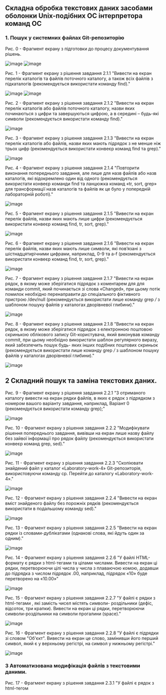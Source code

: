 ## Складна обробка текстових даних засобами оболонки Unix-подібних ОС інтерпретора команд ОС
### 1. Пошук у системних файлах Git-репозиторію
Рис. 0 - Фрагмент екрану з підготовки до процесу документування рішень.

![image](https://github.com/neverovalera/WebAR-Optical-telegraph/assets/162915351/78a20718-4ce5-4bb0-ad71-ccf20aa223b3)
![image](https://github.com/neverovalera/WebAR-Optical-telegraph/assets/162915351/ed9f66ec-d271-4db5-9777-213564d37107)

Рис. 1 - Фрагмент екрану з рішення завдання 2.1.1 "Вивести на екран перелік каталогів та файлів поточного каталогу, а також всіх файлів з підкаталогів (рекомендується використати команду find)."

![image](https://github.com/neverovalera/WebAR-Optical-telegraph/assets/162915351/f919746c-a944-4d70-b7e9-7999b862484e)
![image](https://github.com/neverovalera/WebAR-Optical-telegraph/assets/162915351/d437c0e2-1ed1-4e16-8281-8949e48ee0dd)

Рис. 2 - Фрагмент екрану з рішення завдання 2.1.2 "Вивести на екран перелік каталогів або файлів поточного каталогу, назви яких починаються з цифри та завершуються цифрою, а в середині – будь-які символи (рекомендується використати команду find)."

![image](https://github.com/neverovalera/WebAR-Optical-telegraph/assets/162915351/579d834e-ebec-4a43-a362-898fa2441510)

Рис. 3 - Фрагмент екрану з рішення завдання 2.1.3 "Вивести на екран перелік каталогів або файлів, назви яких мають підрядок з не менше ніж трьох цифр (рекомендується використати конвеєр команд find та grep)."

![image](https://github.com/neverovalera/WebAR-Optical-telegraph/assets/162915351/7761b865-2e55-4c46-b344-4d22961be1d1)

Рис. 4 - Фрагмент екрану з рішення завдання 2.1.4 "Повторити виконання попереднього завдання, але лише для назв файлів або назв каталогів, які відокремлено один від одного (рекомендується використати конвеєр команди find та ланцюжка команд «tr, sort, grep» для трансформації назв каталогів та файлів як це було у попередній лабораторній роботі)."

![image](https://github.com/neverovalera/WebAR-Optical-telegraph/assets/162915351/d2bef471-e5f2-492a-983b-5935903ea08e)

Рис. 5 - Фрагмент екрану з рішення завдання 2.1.5 "Вивести на екран перелік файлів, назви яких мають лише цифри (рекомендується використати конвеєр команд find, tr, sort, grep)."

![image](https://github.com/neverovalera/WebAR-Optical-telegraph/assets/162915351/a3bf13cb-26ba-4799-b909-12c6b9bf4678)

Рис. 6 - Фрагмент екрану з рішення завдання 2.1.6 "Вивести на екран перелік файлів, назви яких мають лише символи, які пов’язані з шістнадцятирічними цифрами, наприклад, 0-9 та a-f (рекомендується використати конвеєр команд find, tr, sort, grep)."

![image](https://github.com/neverovalera/WebAR-Optical-telegraph/assets/162915351/a226d1c0-a720-46f9-bdb7-b2dff20c28ee)

Рис. 7 - Фрагмент екрану з рішення завдання 2.1.7 "Вивести на екран рядок, в якому може зберігатися підрядок з коментарем для для команди commit, який починається зі слова «Changed», при цьому потік помилок необхідно перенаправити до спеціального фіктивного пристрою /dev/null (рекомендується використати лише команду grep */* з шаблоном пошуку файлів у каталогах дворівневої глибини)."

![image](https://github.com/neverovalera/WebAR-Optical-telegraph/assets/162915351/ffeefef5-c8f8-4056-95b1-2927c5d2800a)

Рис. 8 - Фрагмент екрану з рішення завдання 2.1.8 "Вивести на екран рядок, в якому може зберігатися підрядок з електронною поштовою скринькою облікового запису Git-користувача, який виконував команду commit, при цьому необхідно використати шаблон регулярного виразу, який забезпечить пошук будь- яких інших подібних поштових скриньок (рекомендується використати лише команду grep */* з шаблоном пошуку файлів у каталогах дворівневої глибини)."

![image](https://github.com/neverovalera/WebAR-Optical-telegraph/assets/162915351/4b5683a7-4989-4bd2-9906-cf561b497074)

## 2 Складний пошук та заміна текстових даних.

Рис. 9 - Фрагмент екрану з рішення завдання 2.2.1 "З отриманого каталогу вивести на екран рядки файлів, в яких є рядок з підрядком з номером вашого варіанту завдання, наприклад, Варіант 0 (рекомендується використати команду grep);"

![image](https://github.com/neverovalera/WebAR-Optical-telegraph/assets/162915351/e23947b7-84e6-4399-96bb-2fbf560cc58c)

Рис. 10 - Фрагмент екрану з рішення завдання 2.2.2 "Модифікувати рішення попереднього завдання, вивівши на екран лише назву файлу без зайвої інформації про рядок файлу (рекомендується використати конвеєр команд grep, sed)."

![image](https://github.com/neverovalera/WebAR-Optical-telegraph/assets/162915351/a9bf3ba7-a3a4-4391-8d97-1b0cf833b05f)

Рис. 11 - Фрагмент екрану з рішення завдання 2.2.3 "Скопіювати знайдений файл у каталог «Laboratory-work-4» Git-репозиторія, використовуючи команду cp. Перейти до каталогу «Laboratory-work-4»."

![image](https://github.com/neverovalera/WebAR-Optical-telegraph/assets/162915351/f988d507-41d9-41ed-bf6b-ffc69f5ad180)

Рис. 12 - Фрагмент екрану з рішення завдання 2.2.4 "Вивести на екран вміст знайденого файлу без порожніх рядків (рекомендується використати в подальшому команду sed)."

![image](https://github.com/neverovalera/WebAR-Optical-telegraph/assets/162915351/37c53bc6-b479-45f6-9abe-70ddebbb4be3)

Рис. 13 - Фрагмент екрану з рішення завдання 2.2.5 "Вивести на екран рядки із словами-дублікатами (однакові слова, які йдуть один за одним)."

![image](https://github.com/neverovalera/WebAR-Optical-telegraph/assets/162915351/b4cbd595-a2b2-4dd3-a1da-1f5b40ee85a0)

Рис. 14 - Фрагмент екрану з рішення завдання 2.2.6 "У файлі HTML-формату є рядки з html-тегами <td> та цілами числами. Вивести на екран ці рядки, перетворюючи цілі числа у числа з плаваючою комою, додавши до підрядка з числом підрядок .00, наприклад, підрядок «10» буде перетворено на «10.00»"

![image](https://github.com/neverovalera/WebAR-Optical-telegraph/assets/162915351/dd82bb54-3d56-43e1-af89-a2d4ca8321a4)

Рис. 15 - Фрагмент екрану з рішення завдання 2.2.7 "У файлі є рядки з html-тегами <td>, які замість чисел містять символи- роздільники (дефіс, відсоток, три крапки). Вивести на екран ці рядки, перетворюючи символи-роздільники на символи прогалини (space)."

![image](https://github.com/neverovalera/WebAR-Optical-telegraph/assets/162915351/72faeb84-1175-4363-9494-5e09fb2daea8)

Рис. 16 - Фрагмент екрану з рішення завдання 2.2.8 "У файлі є підрядки зі словом "Об'єкт". Вивести на екран це слово, замінивши його перший символ, який є у верхньому регістрі, на символ у нижньому регістрі."

![image](https://github.com/neverovalera/WebAR-Optical-telegraph/assets/162915351/39af962e-9fbe-4ca5-82fc-6c9607177a15)

### 3 Автоматизована модифікація файлів з текстовими даними.

Рис. 17 - Фрагмент екрану з рішення завдання 2.3.1 "У файлі є рядок з html-тегом <title>. Видалити з цього рядка цифри, які розміщено наприкінці рядка."

![image](https://github.com/neverovalera/WebAR-Optical-telegraph/assets/162915351/d4e757d3-94de-46fa-b671-448b0a0576ee)

Рис. 18 - Фрагмент екрану з рішення завдання 2.3.2 "У файлі є рядок з html-тегом <title>. Додати після цього рядка новий рядок, який містить наступне: "<h1 Таблиця оновлено автоматично. Автор - ПІБ, група /h1>" (рекомендується додати за номером, який заздалегіть визначено попердньою командою sed наприклад, після 4-го рядку)."

![image](https://github.com/neverovalera/WebAR-Optical-telegraph/assets/162915351/43312335-ae6e-4701-998f-b42b98b5f6ec)

Рис. 19 - Фрагмент екрану з рішення завдання 2.3.3 "Видалити з файлу всі порожні рядки."

![image](https://github.com/neverovalera/WebAR-Optical-telegraph/assets/162915351/21486bc8-4610-4839-8dbb-042d99eef534)

Рис. 20 - Фрагмент екрану з рішення завдання 2.3.4 "Видалити з файлу слова-дублікати."

![image](https://github.com/neverovalera/WebAR-Optical-telegraph/assets/162915351/41bebeac-0440-45c1-9ca5-d1a7cd6d72c5)

Рис. 21 - Фрагмент екрану з рішення завдання 2.3.5 "Об’єднати команди SED, створені у попередніх завданнях, в окремий текстовий файл з назвою за шаблоном surname.sed, де surname – ваше прізвище латинськими літерами. Виконати утиліту SED з читанням команд зі створенного файлу."

![image](https://github.com/neverovalera/WebAR-Optical-telegraph/assets/162915351/c823797d-fc83-4b96-96e4-02e1cf298fbf)


